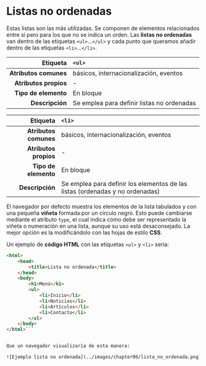 # Listas no ordenadas

Estas listas son las más utilizadas. Se componen de elementos relacionados entre sí pero para los que no se indica un orden. Las **listas no ordenadas** van dentro de las etiquetas `<ul>`…`</ul>` y cada punto que queramos añadir dentro de las etiquetas `<li>`…`</li>`.

| Etiqueta              | `<ul>`    |
| --------------------: | :------------- |
| **Atributos comunes** | básicos, internacionalización, eventos |
| **Atributos propios** | - |
| **Tipo de elemento**  | En bloque |
| **Descripción**       | Se emplea para definir listas no ordenadas |

| Etiqueta              | `<li>`    |
| --------------------: | :------------- |
| **Atributos comunes** | básicos, internacionalización, eventos |
| **Atributos propios** | - |
| **Tipo de elemento**  | En bloque |
| **Descripción**       | Se emplea para definir los elementos de las listas (ordenadas y no ordenadas) |

El navegador por defecto muestra los elementos de la lista tabulados y con una pequeña **viñeta** formada por un círculo negro. Esto puede cambiarse mediante el atributo `type`, el cual indica cómo debe ser representado la viñeta o numeración en una lista, aunque su uso está desaconsejado. La mejor opción es la modificándolo con las hojas de estilo **CSS**.

Un ejemplo de **código HTML** con las etiquetas `<ul>` y `<li>` sería:

```html
<html>
    <head>
        <title>Lista no ordenada</title>
    </head>
    <body>
        <h1>Menú</h1>
        <ul>
            <li>Inicio</li>
            <li>Noticias</li>
            <li>Artículos</li>
            <li>Contacto</li>
        </ul>
    </body>
</html>```


Que un navegador visualizaría de esta manera:

![Ejemplo lista no ordenada](../images/chapter06/lista_no_ordenada.png)
